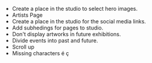 - Create a place in the studio to select hero images.
- Artists Page
- Create a place in the studio for the social media links.
- Add subhedings for pages to studio.
- Don't display artworks in future exhibitions.
- Divide events into past and future.
- Scroll up
- Missing characters é ç
